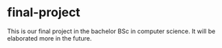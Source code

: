 # final-project
This is our final project in the bachelor BSc  in computer science. It will be elaborated more in the future.
